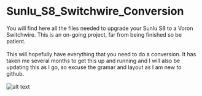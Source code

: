 # Sunlu_S8_Switchwire_Conversion

You will find here all the files needed to upgrade your Sunlu S8 to a Voron Switchwire. This is an on-going project, far from being finished so be patient. <br />
<br />
This will hopefully have everything that you need to do a conversion. It has taken me several months to get this up and running and I will also be updating this as I go, so excuse the gramar and layout as I am new to github.<br />
<br />
![alt text](https://github.com/falkien/Sunlu_S8_Switchwire_Conversion/blob/main/Pics/PXL_20231214_011142864.jpg)
